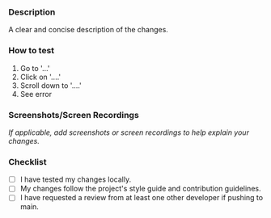 ### Description

A clear and concise description of the changes.

### How to test

1. Go to '...'
2. Click on '....'
3. Scroll down to '....'
4. See error

### Screenshots/Screen Recordings

_If applicable, add screenshots or screen recordings to help explain your changes._

### Checklist

- [ ] I have tested my changes locally.
- [ ] My changes follow the project's style guide and contribution guidelines.
- [ ] I have requested a review from at least one other developer if pushing to main. 